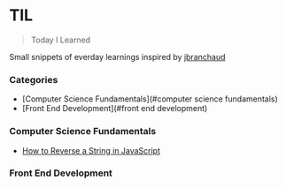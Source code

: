 # TIL 

> Today I Learned 

Small snippets of everday learnings inspired by <a href="https://github.com/jbranchaud/til">jbranchaud</a>

### Categories 

* [Computer Science Fundamentals](#computer science fundamentals)
* [Front End Development](#front end development)

### Computer Science Fundamentals


- [How to Reverse a String in JavaScript](computer-science-fundamentals/how-to-reverse-a-string.md)

### Front End Development 